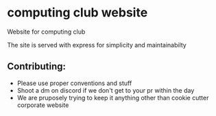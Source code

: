 # computing club website

Website for computing club

The site is served with express for simplicity and maintainabilty

## Contributing: 
- Please use proper conventions and stuff
- Shoot a dm on discord if we don't get to your pr within the day
- We are pruposely trying to keep it anything other than cookie cutter corporate website
